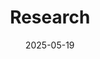 ---
title: 'Research'
date: 2025-05-19
type: landing

design:
  # Section spacing
  spacing: '6rem'

# Page sections
sections:
  - block: collection
    id: papers
    content:
      title: Featured Publications
      filters:
        folders:
          - publication
        featured_only: true
    design:
      view: article-grid
      fill_image: false
      columns: 3

  - block: collection
    content:
      title: Recent Publications
      text: ""
      filters:
        folders:
          - publication
        exclude_featured: false
    design:
      view: citation
---